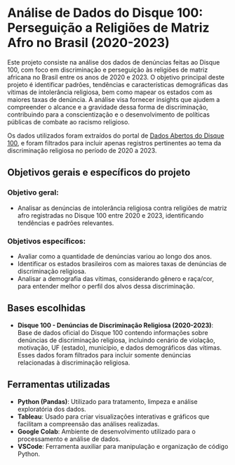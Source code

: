 # Análise de Dados do Disque 100: Perseguição a Religiões de Matriz Afro no Brasil (2020-2023)

Este projeto consiste na análise dos dados de denúncias feitas ao Disque 100, com foco em discriminação e perseguição às religiões de matriz africana no Brasil entre os anos de 2020 e 2023. O objetivo principal deste projeto é identificar padrões, tendências e características demográficas das vítimas de intolerância religiosa, bem como mapear os estados com as maiores taxas de denúncia. A análise visa fornecer insights que ajudem a compreender o alcance e a gravidade dessa forma de discriminação, contribuindo para a conscientização e o desenvolvimento de políticas públicas de combate ao racismo religioso.

Os dados utilizados foram extraídos do portal de [Dados Abertos do Disque 100](https://www.gov.br/mdh/pt-br/acesso-a-informacao/dados-abertos/disque100/), e foram filtrados para incluir apenas registros pertinentes ao tema da discriminação religiosa no período de 2020 a 2023.

## Objetivos gerais e específicos do projeto

### Objetivo geral:
- Analisar as denúncias de intolerância religiosa contra religiões de matriz afro registradas no Disque 100 entre 2020 e 2023, identificando tendências e padrões relevantes.

### Objetivos específicos:
- Avaliar como a quantidade de denúncias variou ao longo dos anos.
- Identificar os estados brasileiros com as maiores taxas de denúncias de discriminação religiosa.
- Analisar a demografia das vítimas, considerando gênero e raça/cor, para entender melhor o perfil dos alvos dessa discriminação.

## Bases escolhidas

- **Disque 100 - Denúncias de Discriminação Religiosa (2020-2023)**: Base de dados oficial do Disque 100 contendo informações sobre denúncias de discriminação religiosa, incluindo cenário de violação, motivação, UF (estado), município, e dados demográficos das vítimas. Esses dados foram filtrados para incluir somente denúncias relacionadas à discriminação religiosa.

## Ferramentas utilizadas

- **Python (Pandas)**: Utilizado para tratamento, limpeza e análise exploratória dos dados.
- **Tableau**: Usado para criar visualizações interativas e gráficos que facilitam a compreensão das análises realizadas.
- **Google Colab**: Ambiente de desenvolvimento utilizado para o processamento e análise de dados.
- **VSCode**: Ferramenta auxiliar para manipulação e organização de código Python.
